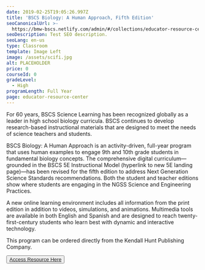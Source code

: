 ```yaml
---
date: 2019-02-25T19:05:26.997Z
title: 'BSCS Biology: A Human Approach, Fifth Edition'
seoCanonicalUrl: >-
  https://bmw-bscs.netlify.com/admin/#/collections/educator-resource-center/bscs-biology-human-approach
seoDescription: Test SEO description.
seoLang: en-us
type: Classroom
template: Image Left
image: /assets/scifi.jpg
alt: PLACEHOLDER
price: 0
courseId: 0
gradeLevel:
  - High
programLength: Full Year
page: educator-resource-center
---
```

For 60 years, BSCS Science Learning has been recognized globally as a leader in high school biology curricula. BSCS continues to develop research-based instructional materials that are designed to meet the needs of science teachers and students. 

BSCS Biology: A Human Approach is an activity-driven, full-year program that uses human examples to engage 9th and 10th grade students in fundamental biology concepts. The comprehensive digital curriculum—grounded in the BSCS 5E Instructional Model (hyperlink to new 5E landing page)—has been revised for the fifth edition to address Next Generation Science Standards recommendations. Both the student and teacher editions show where students are engaging in the NGSS Science and Engineering Practices. 

A new online learning environment includes all information from the print edition in addition to videos, simulations, and animations. Multimedia tools are available in both English and Spanish and are designed to reach twenty-first-century students who learn best with dynamic and interactive technology. 

This program can be ordered directly from the Kendall Hunt Publishing Company.  

<button class="btn btn-primary"><a href="http://k12.kendallhunt.com/program/bscs-biology-human-approach-fifth-edition/" target="_blank">Access Resource Here</a></button>
